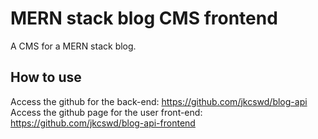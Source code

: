 # MERN stack blog CMS frontend
A CMS for a MERN stack blog.

## How to use
Access the github for the back-end: https://github.com/jkcswd/blog-api
Access the github page for the user front-end: https://github.com/jkcswd/blog-api-frontend